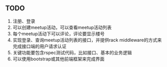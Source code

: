 ## TODO
1. 注册、登录
2. 可以创建meetup活动，可以查看meetup活动列表
3. 每个meetup活动下可以评论，评论要显示楼号
4. 实现登录、查询meetup活动列表的接口，并提供rack middleware的方式来完成接口端的用户请求认证
5. 关键功能要包含rspec测试代码，比如接口、基本的业务逻辑
6. 可以使用bootstrap或其他前端框架来完成界面
